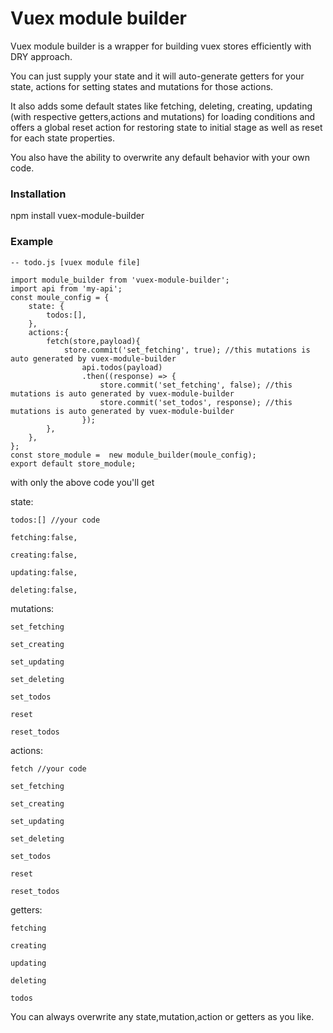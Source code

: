 # Vuex module builder
Vuex module builder is a wrapper for building vuex stores efficiently with DRY approach.

You can just supply your state and it will auto-generate getters for your state, actions for setting states and mutations for those actions.

It also adds some default states like fetching, deleting, creating, updating (with respective getters,actions and mutations) for loading conditions and offers a global reset action for restoring state to initial stage as well as reset for each state properties.

You also have the ability to overwrite any default behavior with your own code.

### Installation
npm install vuex-module-builder

### Example
```
-- todo.js [vuex module file]

import module_builder from 'vuex-module-builder';
import api from 'my-api';
const moule_config = {
    state: {
        todos:[],
    },
    actions:{
        fetch(store,payload){
            store.commit('set_fetching', true); //this mutations is auto generated by vuex-module-builder
                api.todos(payload)
                .then((response) => {
                    store.commit('set_fetching', false); //this mutations is auto generated by vuex-module-builder
                    store.commit('set_todos', response); //this mutations is auto generated by vuex-module-builder
                });
        },
    },
};
const store_module =  new module_builder(moule_config);
export default store_module;
 ```

with only the above code you'll get

state:

    todos:[] //your code

    fetching:false,

    creating:false,

    updating:false,

    deleting:false,

mutations:

    set_fetching

    set_creating

    set_updating

    set_deleting

    set_todos

    reset

    reset_todos

actions:

    fetch //your code

    set_fetching

    set_creating

    set_updating

    set_deleting

    set_todos

    reset

    reset_todos 

getters:

    fetching

    creating

    updating

    deleting

    todos

You can always overwrite any state,mutation,action or getters as you like.

